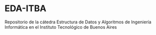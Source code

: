 # EDA-ITBA
Repositorio de la cátedra Estructura de Datos y Algoritmos de Ingeniería Informática en el Instituto Tecnológico de Buenos Aires
